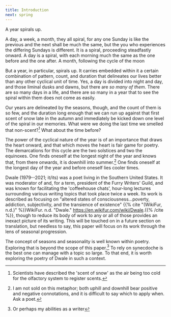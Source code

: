 ```yaml
---
title: Introduction
next: spring
---
```


A year spirals up.

A day, a week, a month, they all spiral, for any one Sunday is like the previous and the next shall be much the same, but the you who experiences the differing Sundays is different. It is a spiral, proceeding steadfastly onward. A day is a spiral, with each morning much the same as the one before and the one after. A month, following the cycle of the moon

But a year, in particular, spirals up. It carries embedded within it a certain combination of pattern, count, and duration that delineates our lives better than any other cyclical unit of time. Yes, a day is divided into night and day, and those liminal dusks and dawns, but there are *so many of them*. There are so many days in a life, and there are so many in a year that to see the spiral within them does not come as easily.

Our years are delineated by the seasons, though, and the count of them is so few, and the duration long enough that we can run up against that first scent of snow late in the autumn and immediately be kicked down one level of the spiral in our memories. What were we doing the last time we smelled that non-scent?[^1] What about the time before?

The power of the cyclical nature of the year is of an importance that draws the heart onward, and that which moves the heart is fair game for poetry. The demarcations for this cycle are the two solstices and two the equinoxes. One finds oneself at the longest night of the year and knows that, from there onwards, it is downhill into summer.[^2] One finds oneself at the longest day of the year and before oneself lies cooler times.

Dwale (1979--2021; it/its) was a poet living in the Southern United States. It was moderator of and, for a term, president of the Furry Writers' Guild, and was known for facilitating the 'coffeehouse chats', hour-long lectures surrounding various writing topics that took place twice a week. Its work is described as focusing on "altered states of consciousness...poverty, addiction, subjectivity, and the transience of existence" {{% cite "(WikiFur, n.d.)" %}}WikiFur. n.d. "Dwale." <https://en.wikifur.com/wiki/Dwale>.{{% /cite %}}, though to reduce its body of work to any or all of those provides an inexact picture of its writing. This will be touched on in a future section on translation, but needless to say, this paper will focus on its work through the lens of seasonal progression.

The concept of seasons and seasonality is well known within poetry. Exploring that is beyond the scope of this paper.[^3] To rely on synecdoche is the best one can manage with a topic so large. To that end, it is worth exploring the poetry of Dwale in such a context.


[^1]: Scientists have described the 'scent of snow' as the air being too cold for the olfactory system to register scents.

[^2]: I am not sold on this metaphor; both uphill and downhill bear positive and negative connotations, and it is difficult to say which to apply when. Ask a poet.

[^3]: Or perhaps my abilities as a writer
